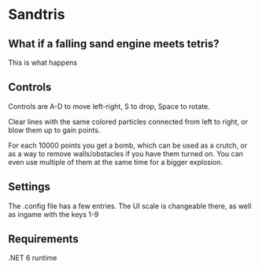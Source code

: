 # Sandtris

## What if a falling sand engine meets tetris?
This is what happens
## Controls
Controls are A-D to move left-right, S to drop, Space to rotate. 

Clear lines with the same colored particles connected from left to right, or blow them up to gain points.

For each 10000 points you get a bomb, which can be used as a crutch, or as a way to remove walls/obstacles if you have them turned on. You can even use multiple of them at the same time for a bigger explosion.
## Settings
The .config file has a few entries. The UI scale is changeable there, as well as ingame with the keys 1-9
## Requirements
.NET 6 runtime

